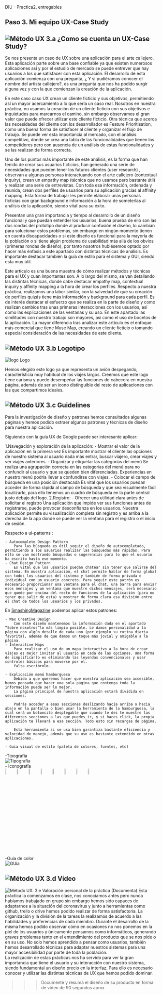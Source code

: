 DIU - Practica2, entregables
## Paso 3. Mi equipo UX-Case Study 


![Método UX](imgP3/moodboard.png) 3.a ¿Como se cuenta un UX-Case Study?
-----
Se nos presenta un caso de UX sobre una aplicación para el arte callejero. Esta aplicación parte sobre una base confiable ya que existen numerosos aplicaciones así y por el estudio de mercado se puede entrever que hay usuarios a los que satisfacer con esta aplicación. El desarrollo de esta aplicación comienza con una pregunta, ¿ Y si pudiéramos conocer el nombre del artista callejero?, es una pregunta que nos ha podido surgir alguna vez y con la que comienzan la creación de la aplicación.

En este caso caso UX crean un cliente ficticio y sus objetivos, permitiendo así un mayor acercamiento a lo que sería un caso real. Nosotros en nuestra práctica, no usamos la creación de un cliente ficticio con sus objetivos e inquietudes para marcarnos el camino, sin embargo observamos el gran valor que puede ofrecer utilizar este cliente ficticio. Otra técnica que acerca las necesidades del cliente con los desarrollador es Feature Prioritisation, como una buena forma de satisfacer al cliente y organizar el flujo de trabajo.
Se puede ver esta importancia al mercado, con el análisis competitivo, donde se crea una tabla de las funcionalidades que tienen los competidores pero con ausencia de un análisis de estas funcionalidades y se las realizan de forma correcta.

Uno de los puntos más importante de este análisis, es la forma que han tenido de crear sus usuarios ficticios, han generado una serie de necesidades que pueden tener los futuros clientes (user research) , observan a algunas personas interactuando con el arte callejero (contextual inquiry), crean un empathy map (técnica que no usamos pero bastante útil) y realizan una serie de entrevistas. Con toda esa información, ordenada y reunida, crean dos perfiles de usuarios para su aplicación gracias al affinity mapping. Esta forma de trabajar les permite elaborar unas personas ficticias con gran background e información a la hora de someterlas al análisis de la aplicación, siendo vital para su éxito.

Presentan una gran importancia y tiempo al desarrollo de un diseño funcional y que puedan entender los usuarios, buena prueba de ello son las dos rondas del prototipo donde al producir confusión el diseño, lo cambian para solucionar estos problemas, sin embargo en ningún momento tienen en cuenta discapacidades o si este diseño es funcional para la mayoría de la población o si tiene algún problema de usabilidad más allá de los obvios (primeras rondas de diseño), por tanto nosotros hubiésemos optado por hacer más énfasis a este apartado con distintas técnicas de análisis.
Es importante destacar también la guía de estilo para el sistema y GUI, siendo esta muy útil.

Este artículo es una buena muestra de cómo realizar métodos y técnicas para el UX y cuan importantes son. A lo largo del mismo, se van detallando las distintas técnicas, donde cabe destacar empathy map, contextual inquiry y affinity mapping a la hora de crear los perfiles. Respecto a nuestra práctica, realizamos una labor similar, con la salvedad de que su creación de perfiles quizás tiene más información y background para cada perfil. Es de interés destacar el esfuerzo que se realiza en la parte de diseño y como realizan cambios tras unas primeras interacciones con los usuarios, así como las explicaciones de las ventanas y su uso. En este apartado las similitudes con nuestro trabajo son mayores, así como el uso de bocetos de la aplicación. La mayor diferencia tras analizar este artículo es el enfoque más comercial que tiene Muse Map, creando un cliente ficticio o tomando especial consideración de las necesidades de este cliente.

![Método UX](imgP3/landing-page.png)  3.b Logotipo
----
![logo](imgP3/logoNuevo.png) Logo

Hemos elegido este logo ya que representa un avión despegando, característicia muy habitual de los viajes largos.
Creemos que este logo tiene carisma y puede desempeñar las funciones de cabecera en nuestra página, además de ser un icono distinguible del resto de aplicaciones con las que compartimos ideales.

![Método UX](imgP3/guidelines.png) 3.c Guidelines
----

Para la investigación de diseño y patrones hemos consultados algunas páginas y hemos podido extraer algunos patrones y técnicas de diseño para nuestra aplicación.

Siguiendo con la guía UX de Google puede ser interesante aplicar:

1.Navegación y exploración de la aplicación:
    - Mostrar el valor de la aplicación en la primera vez
        Es importante mostrar el cliente las opciones de nuestro sistema al usuario nada más entrar, buscar viajero, crear viajes y ver viajes anteriores.
    - Organizar y etiquetar las categorías del menú
        Se realiza una agrupación correcta en las categorías del menú para no confundir al usuario y que se queden bien diferenciadas. Experiencias en nuestro menú podría llevar a confundirse con viajes.
    - Colocar el campo de búsqueda en una posición destacada
        Es vital que los usuarios puedan acceder de forma rápida al campo de búsqueda y que sea visualmente fácil localizarlo, para ello tenemos un cuadro de búsqueda en la parte central justo debajo del logo.
2.Registro:
    - Ofrecer una utilidad clara antes de solicitar el registro
        Una aplicación que impide ver sus funciones antes de registrarse, puede provocar desconfianza en los usuarios. Nuestra aplicación permite su visualización completa sin registro y es arriba a la derecha de la app donde se puede ver la ventana para el registro o el inicio de sesión.

Respecto a ui-patterns :

    - Autocomplete Design Pattern
        Para las búsqueda es útil seguir el diseño de autocompletado, permitiendo a los usuarios realizar las búsquedas más rápidas. Para ello se van mostrando búsquedas o sugerencias para lo que el usuario ha escrito hasta ese momento.
    - Chat Design Pattern
        Es vital que los usuarios puedan chatear sin tener que salirse del sistema. En nuestra aplicación, el chat permite hablar de forma global con todos los usuarios del sistema y también de forma privada e individual con un usuario concreto. Para seguir este patrón es necesario proporcionar una ventana para el chat, una barra para enviar esos mensajes y un ventana que muestre dichos mensajes, será necesario que quede por encima del resto de funciones de la aplicación (para no tener que salir de esta) y mostrar de forma clara esa división entre el chat de todos los usuarios y los privados.

En [SmashingMagazine](https://www.smashingmagazine.com/2010/04/maps-in-modern-web-design/) podemos aplicar estos patrones:

    - Wax Creative Design
        Con este diseño mantenemos la información dada en el apartado “Sobre nosotros”lo más limpio posible. Le damos personalidad a la página con algún detalle de cada uno (por ejemplo su rutina diaria favorita), además de que damos un toque más jovial y amigable a la página.
    - Interactive Maps
        Para realizar el uso de un mapa interactivo a la hora de crear viajes es mejor invitar al usuario en cada de las opciones. Una forma de simplificarlo es eliminando las leyendas convencionales y usar controles básicos para moverse por el.
        falta escribrolo.

    - Explicación menú hamburguesa
        Debido a que queremos hacer que nuestra aplicación sea accesible, hemos pensado que hacer una sola página que contenga toda la información puede ser lo mejor.
        La página principal de nuestra aplicación estará dividida en secciones. 

        Podrás acceder a esas secciones deslizando hacia arriba o hacia abajo en la pantalla o bien usar la herramienta de la hamburguesa, la cual será un botoncito desplegable que cuando le des te muestre las diferentes secciones a las que puedes ir, y si haces click, la propia aplicación te llevará a esa sección. Todo esto sin recargas de página. 

        Esta herramienta si se usa bien garantiza bastante eficiencia y velocidad de manejo, además que su uso es bastante extendido en otras aplicaciones.
    
    - Guia visual de estilo (paleta de colores, fuentes, etc)                
                   
-Tipografia   
![Tipografia](imgP3/Tipografia.png)                       
        - Iconografía       
<img src="imgP3/arrow.png" width = "7%"/>
<img src="imgP3/chat.png" width = "7%"/>
<img src="imgP3/maleta.png" width = "7%"/>
<img src="imgP3/monumento.png" width = "7%"/>
<img src="imgP3/mundo.png" width = "7%"/>
<img src="imgP3/sombrilla.png" width = "7%"/>
<img src="imgP3/user_no.png" width = "7%"/>
<img src="imgP3/user.png" width = "7%"/>

-Guia de color        
![GUia](imgP3/guíaColor.png)

    
![Método UX](imgP3/mockup.png)  3.d Video
----

![Método UX](img/Survey.png). 3.e Valoración personal de la práctica (Documenta)
Esta práctica la comenzamos en clase, nos conocíamos antes pero nunca habíamos trabajado en grupo sin embargo hemos sido capaces de adaptarnos a la situación del coronavirus y junto a herramientas como github, trello o drive hemos podido realizar de forma satisfactoria. La organización y la división de la tareas la realizamos de acuerdo a las habilidades y preferencias de cada miembro.
Durante el desarrollo de la misma hemos podido observar cómo en ocasiones no nos ponemos en la piel de los usuarios y únicamente pensamos como informáticos, generando graves problemas tanto en el entendimiento del producto que se nos pide o en su uso. No solo hemos aprendido a pensar como usuarios, también hemos desarrollado técnicas para adaptar nuestros sistemas para una mayor accesibilidad por parte de toda la población.    
La realización de estas prácticas nos ha servido para ver la gran importancia que tiene el usuario y su interacción con nuestro sistema, siendo fundamental un diseño precio en la interfaz. Para ello es necesario conocer y utilizar las distintas técnicas de UX que hemos podido dominar.


>>> Documente y resuma el diseño de su producto en forma de video de 90 segundos aprox